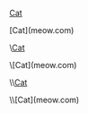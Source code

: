 [Cat](meow.com)

\[Cat](meow.com)

\\[Cat](meow.com)

\\\[Cat](meow.com)

\\\\[Cat](meow.com)

\\\\\[Cat](meow.com)
